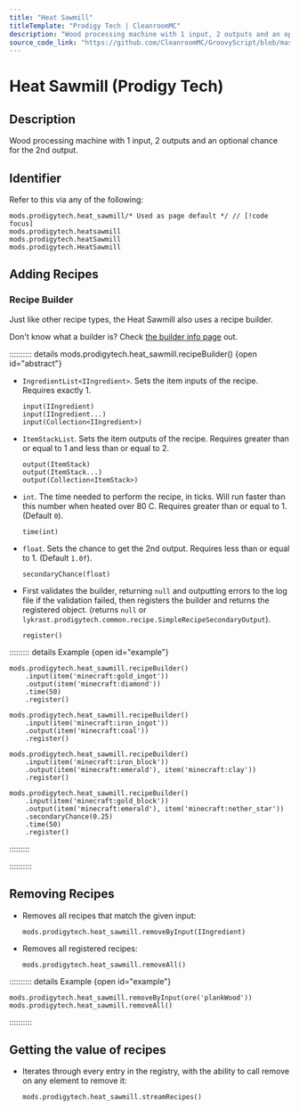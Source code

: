 ```yaml
---
title: "Heat Sawmill"
titleTemplate: "Prodigy Tech | CleanroomMC"
description: "Wood processing machine with 1 input, 2 outputs and an optional chance for the 2nd output."
source_code_link: "https://github.com/CleanroomMC/GroovyScript/blob/master/src/main/java/com/cleanroommc/groovyscript/compat/mods/prodigytech/SimpleRecipeHandlerSecondaryOutput.java"
---
```


# Heat Sawmill (Prodigy Tech)

## Description

Wood processing machine with 1 input, 2 outputs and an optional chance for the 2nd output.

## Identifier

Refer to this via any of the following:

```groovy:no-line-numbers {1}
mods.prodigytech.heat_sawmill/* Used as page default */ // [!code focus]
mods.prodigytech.heatsawmill
mods.prodigytech.heatSawmill
mods.prodigytech.HeatSawmill
```


## Adding Recipes

### Recipe Builder

Just like other recipe types, the Heat Sawmill also uses a recipe builder.

Don't know what a builder is? Check [the builder info page](../../getting_started/builder.md) out.

:::::::::: details mods.prodigytech.heat_sawmill.recipeBuilder() {open id="abstract"}
- `IngredientList<IIngredient>`. Sets the item inputs of the recipe. Requires exactly 1.

    ```groovy:no-line-numbers
    input(IIngredient)
    input(IIngredient...)
    input(Collection<IIngredient>)
    ```

- `ItemStackList`. Sets the item outputs of the recipe. Requires greater than or equal to 1 and less than or equal to 2.

    ```groovy:no-line-numbers
    output(ItemStack)
    output(ItemStack...)
    output(Collection<ItemStack>)
    ```

- `int`. The time needed to perform the recipe, in ticks. Will run faster than this number when heated over 80 C. Requires greater than or equal to 1. (Default `0`).

    ```groovy:no-line-numbers
    time(int)
    ```

- `float`. Sets the chance to get the 2nd output. Requires less than or equal to 1. (Default `1.0f`).

    ```groovy:no-line-numbers
    secondaryChance(float)
    ```

- First validates the builder, returning `null` and outputting errors to the log file if the validation failed, then registers the builder and returns the registered object. (returns `null` or `lykrast.prodigytech.common.recipe.SimpleRecipeSecondaryOutput`).

    ```groovy:no-line-numbers
    register()
    ```

::::::::: details Example {open id="example"}
```groovy:no-line-numbers
mods.prodigytech.heat_sawmill.recipeBuilder()
    .input(item('minecraft:gold_ingot'))
    .output(item('minecraft:diamond'))
    .time(50)
    .register()

mods.prodigytech.heat_sawmill.recipeBuilder()
    .input(item('minecraft:iron_ingot'))
    .output(item('minecraft:coal'))
    .register()

mods.prodigytech.heat_sawmill.recipeBuilder()
    .input(item('minecraft:iron_block'))
    .output(item('minecraft:emerald'), item('minecraft:clay'))
    .register()

mods.prodigytech.heat_sawmill.recipeBuilder()
    .input(item('minecraft:gold_block'))
    .output(item('minecraft:emerald'), item('minecraft:nether_star'))
    .secondaryChance(0.25)
    .time(50)
    .register()
```

:::::::::

::::::::::

## Removing Recipes

- Removes all recipes that match the given input:

    ```groovy:no-line-numbers
    mods.prodigytech.heat_sawmill.removeByInput(IIngredient)
    ```

- Removes all registered recipes:

    ```groovy:no-line-numbers
    mods.prodigytech.heat_sawmill.removeAll()
    ```

:::::::::: details Example {open id="example"}
```groovy:no-line-numbers
mods.prodigytech.heat_sawmill.removeByInput(ore('plankWood'))
mods.prodigytech.heat_sawmill.removeAll()
```

::::::::::

## Getting the value of recipes

- Iterates through every entry in the registry, with the ability to call remove on any element to remove it:

    ```groovy:no-line-numbers
    mods.prodigytech.heat_sawmill.streamRecipes()
    ```
